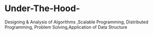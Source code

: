 Under-The-Hood-
===============

Designing &amp; Analysis of Algorithms ,Scalable Programming, Distributed Programming, Problem Solving,Application of Data Structure 
